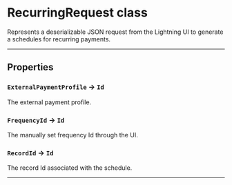 # RecurringRequest class

Represents a deserializable JSON request from the Lightning UI to generate a schedules for recurring payments.

---
## Properties

### `ExternalPaymentProfile` → `Id`

The external payment profile.

### `FrequencyId` → `Id`

The manually set frequency Id through the UI.

### `RecordId` → `Id`

The record Id associated with the schedule.

---
